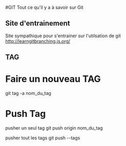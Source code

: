 #GIT
Tout ce qu'il y a à savoir sur Git

## Site d'entrainement

Site sympathique pour s'entrainer sur l'utilsation de git
http://learngitbranching.js.org/


## TAG

# Faire un nouveau TAG

git tag -a nom_du_tag

# Push Tag

pusher un seul tag
git push origin nom_du_tag

pusher tout les tags
git push --tags

